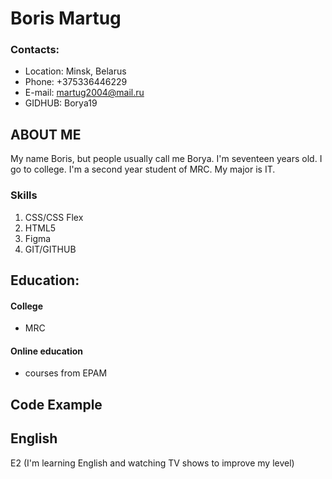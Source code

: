 # Boris Martug

### Contacts:

- Location: Minsk, Belarus
- Phone: +375336446229
- E-mail: martug2004@mail.ru
- GIDHUB: Borya19

## ABOUT ME

My name Boris, but people usually call me Borya.
I'm seventeen years old. I go to college. I'm a second year student of MRC. My major is IT.

### Skills

1. CSS/CSS Flex
2. HTML5
3. Figma
4. GIT/GITHUB

## Education:

#### College

- MRC

#### Online education

- courses from EPAM

## Code Example

## English

E2 (I'm learning English and watching TV shows to improve my level)
